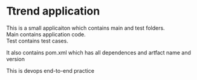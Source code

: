 # Ttrend application

This is a small applicaiton which contains main and test folders.  
Main contains application code.  
Test contains test cases.  

It also contains pom.xml which has all dependences and artfact name and version

This is devops end-to-end practice

